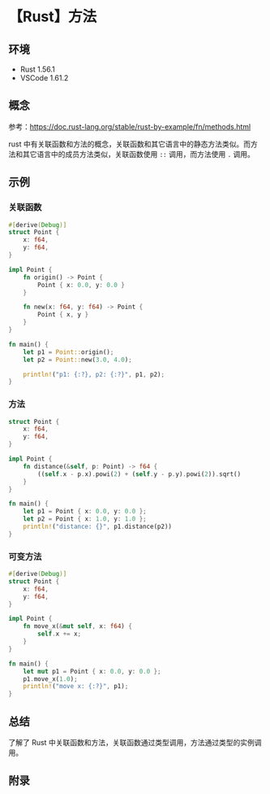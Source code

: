 # 【Rust】方法

## 环境

- Rust 1.56.1
- VSCode 1.61.2

## 概念

参考：<https://doc.rust-lang.org/stable/rust-by-example/fn/methods.html>  

rust 中有关联函数和方法的概念，关联函数和其它语言中的静态方法类似。而方法和其它语言中的成员方法类似，关联函数使用 `::` 调用，而方法使用 `.` 调用。

## 示例

### 关联函数

```rust
#[derive(Debug)]
struct Point {
    x: f64,
    y: f64,
}

impl Point {
    fn origin() -> Point {
        Point { x: 0.0, y: 0.0 }
    }

    fn new(x: f64, y: f64) -> Point {
        Point { x, y }
    }
}

fn main() {
    let p1 = Point::origin();
    let p2 = Point::new(3.0, 4.0);

    println!("p1: {:?}, p2: {:?}", p1, p2);
}
```

### 方法

```rust
struct Point {
    x: f64,
    y: f64,
}

impl Point {
    fn distance(&self, p: Point) -> f64 {
        ((self.x - p.x).powi(2) + (self.y - p.y).powi(2)).sqrt()
    }
}

fn main() {
    let p1 = Point { x: 0.0, y: 0.0 };
    let p2 = Point { x: 1.0, y: 1.0 };
    println!("distance: {}", p1.distance(p2))
}
```

### 可变方法

```rust
#[derive(Debug)]
struct Point {
    x: f64,
    y: f64,
}

impl Point {
    fn move_x(&mut self, x: f64) {
        self.x += x;
    }
}

fn main() {
    let mut p1 = Point { x: 0.0, y: 0.0 };
    p1.move_x(1.0);
    println!("move x: {:?}", p1);
}
```

## 总结

了解了 Rust 中关联函数和方法，关联函数通过类型调用，方法通过类型的实例调用。

## 附录
